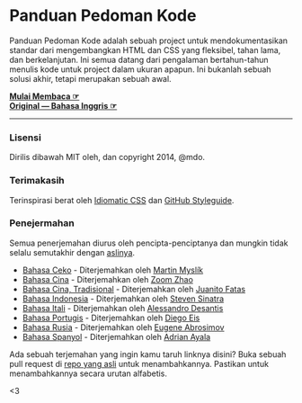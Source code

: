 # Panduan Pedoman Kode

Panduan Pedoman Kode adalah sebuah project untuk mendokumentasikan standar dari mengembangkan HTML dan CSS yang fleksibel, tahan lama, dan berkelanjutan. Ini semua datang dari pengalaman bertahun-tahun menulis kode untuk project dalam ukuran apapun. Ini bukanlah sebuah solusi akhir, tetapi merupakan sebuah awal.

**[Mulai Membaca ☞](http://diagramatics.github.io/code-guide-id)**  
**[Original — Bahasa Inggris ☞](http://mdo.github.io/code-guide)**

---

### Lisensi

Dirilis dibawah MIT oleh, dan copyright 2014, @mdo.

### Terimakasih

Terinspirasi berat oleh [Idiomatic CSS](https://github.com/necolas/idiomatic-css) dan [GitHub Styleguide](http://github.com/styleguide).

### Penejermahan

Semua penerjemahan diurus oleh pencipta-penciptanya dan mungkin tidak selalu semutakhir dengan [aslinya](http://mdo.github.io/code-guide).

- [Bahasa Ceko](http://smedzlatko.github.io/) - Diterjemahkan oleh [Martin Myslík](https://github.com/Smedzlatko)
- [Bahasa Cina](http://zoomzhao.github.io/code-guide) - Diterjemahkan oleh [Zoom Zhao](https://github.com/ZoomZhao)
- [Bahasa Cina, Tradisional](http://juanitofatas.github.io/code-guide) - Diterjemahkan oleh [Juanito Fatas](https://github.com/JuanitoFatas)
- [Bahasa Indonesia](http://diagramatics.github.io/code-guide-id) - Diterjemahkan oleh [Steven Sinatra](http://diagramatics.me)
- [Bahasa Itali](http://alessandro1997.github.io/code-guide) - Diterjemahkan oleh [Alessandro Desantis](http://github.com/alessandro1997)
- [Bahasa Portugis](http://diegoeis.github.io/code-guide/pt-br/) - Diterjemahkan oleh [Diego Eis](http://tableless.com.br/)
- [Bahasa Rusia](http://instanceofpro.github.io/code-guide/) - Diterjemahkan oleh [Eugene Abrosimov](https://github.com/instanceofpro)
- [Bahasa Spanyol](http://adrianayala.mx/code-guide/es/) - Diterjemahkan oleh [Adrian Ayala](http://adrianayala.mx)



Ada sebuah terjemahan yang ingin kamu taruh linknya disini? Buka sebuah pull request di [repo yang asli](http://mdo.github.io/code-guide) untuk menambahkannya. Pastikan untuk menambahkannya secara urutan alfabetis.

<3
